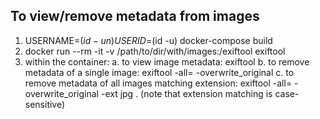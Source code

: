 ## To view/remove metadata from images

1. USERNAME=$(id -un) USERID=$(id -u) docker-compose build
2. docker run --rm -it -v /path/to/dir/with/images:/exiftool exiftool
3. within the container:
   a. to view image metadata:
          exiftool <filename>
   b. to remove metadata of a single image:
          exiftool -all= -overwrite_original <filename>
   c. to remove metadata of all images matching extension:
          exiftool -all= -overwrite_original -ext jpg .
      (note that extension matching is case-sensitive)
